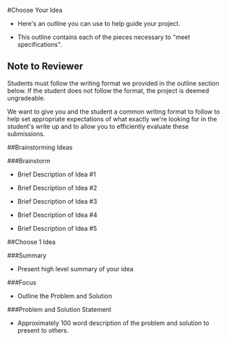 #Choose Your Idea

* Here's an outline you can use to help guide your project.

* This outline contains each of the pieces necessary to "meet specifications".

## Note to Reviewer

Students must follow the writing format we provided in the outline section below. If the student does not follow the format, the project is deemed ungradeable.

We want to give you and the student a common writing format to follow to help set appropriate expectations of what exactly we're looking for in the student's write up and to allow you to efficiently evaluate these submissions.

##Brainstorming Ideas

###Brainstorm

* Brief Description of Idea #1

* Brief Description of Idea #2

* Brief Description of Idea #3

* Brief Description of Idea #4

* Brief Description of Idea #5

##Choose 1 Idea

###Summary

* Present high level summary of your idea

###Focus

* Outline the Problem and Solution

###Problem and Solution Statement

* Approximately 100 word description of the problem and solution to present to others.


